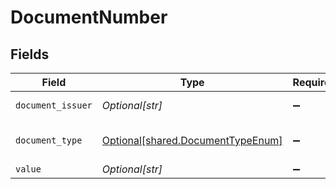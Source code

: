 # DocumentNumber


## Fields

| Field                                                                        | Type                                                                         | Required                                                                     | Description                                                                  | Example                                                                      |
| ---------------------------------------------------------------------------- | ---------------------------------------------------------------------------- | ---------------------------------------------------------------------------- | ---------------------------------------------------------------------------- | ---------------------------------------------------------------------------- |
| `document_issuer`                                                            | *Optional[str]*                                                              | :heavy_minus_sign:                                                           | Document issuer                                                              | BA                                                                           |
| `document_type`                                                              | [Optional[shared.DocumentTypeEnum]](../../models/shared/documenttypeenum.md) | :heavy_minus_sign:                                                           | Document type like EMD, MCO                                                  | Ticket                                                                       |
| `value`                                                                      | *Optional[str]*                                                              | :heavy_minus_sign:                                                           | N/A                                                                          | 1259900123456                                                                |